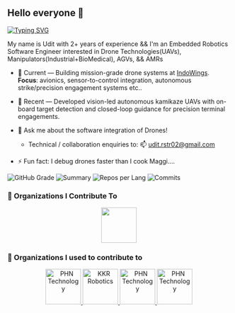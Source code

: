 ## Hello everyone 👋

[![Typing SVG](https://readme-typing-svg.herokuapp.com?font=Fira+Code&duration=2500&pause=500&color=00C2FF&center=true&vCenter=true&width=435&lines=Embedded+Robotics+Software+Engineer;ROS2+%7C+QT+%7C+C%2B%2B+%7C+Python;Avionics+%7C+Autonomy+%7C+Perception)](https://git.io/typing-svg)

My name is Udit with 2+ years of experience && I'm an Embedded Robotics Software Engineer interested in Drone Technologies(UAVs), Manipulators(Industrial+BioMedical), AGVs, && AMRs 

- 🔭 Current — Building mission-grade drone systems at [IndoWings](www.indowings.com). **Focus**: avionics, sensor-to-control integration, autonomous strike/precision engagement systems etc..
- 🌱 Recent — Developed vision-led autonomous kamikaze UAVs with on-board target detection and closed-loop guidance for precision terminal engagements.

- 💬 Ask me about the software integration of Drones!
  - Technical / collaboration enquiries to: 📫 udit.rstr02@gmail.com
- ⚡ Fun fact: I debug drones faster than I cook Maggi....



![GitHub Grade](https://github-profile-summary-cards.vercel.app/api/cards/stats?username=uditray02&theme=tokyonight) ![Summary](https://github-profile-summary-cards.vercel.app/api/cards/profile-details?username=uditray02&theme=tokyonight)
![Repos per Lang](https://github-profile-summary-cards.vercel.app/api/cards/repos-per-language?username=uditray02&theme=2077)
![Commits](https://github-profile-summary-cards.vercel.app/api/cards/most-commit-language?username=uditray02&theme=2077)

### 🏢 Organizations I Contribute To
<p align="center">
  <a href="https://github.com/RnD-Indowings">
    <img src="https://avatars.githubusercontent.com/RnD-Indowings?s=100" width="80">
  </a>
</p>

### 🏢 Organizations I used to contribute to
<p align="center">
  <a href="https://phntechnology.com">
    <img src="https://www.phntechnology.com/assets/img/PHNLOGO.jpg" width="80" alt="PHN Technology"/>
  </a>
  <a href="https://www.karthikeshrobotics.in">
    <img src="https://raw.githubusercontent.com/uditray02/uditray02/refs/heads/main/assets/logos/kkr_Logo.jpeg" width="80" alt="KKR Robotics"/>
  </a>
  <a href="https://phntechnology.com">
    <img src="https://www.phntechnology.com/assets/img/PHNLOGO.jpg" width="80" alt="PHN Technology"/>
  </a>
  <a href="https://phntechnology.com">
    <img src="https://www.phntechnology.com/assets/img/PHNLOGO.jpg" width="80" alt="PHN Technology"/>
  </a>
</p>



<!--
**uditray02/uditray02** is a ✨ _special_ ✨ repository because its `README.md` (this file) appears on your GitHub profile.

Here are some ideas to get you started:

- 🔭 I’m currently working on ...
- 🌱 I’m currently learning ...
- 👯 I’m looking to collaborate on ...
- 🤔 I’m looking for help with ...
- 💬 Ask me about ...
- 📫 How to reach me: ...
- 😄 Pronouns: ...
- ⚡ Fun fact: ...
-->
